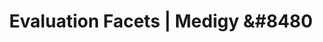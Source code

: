 ---
title: "Evaluation Facets | Medigy &#8480"
type: 'page'
sitemapExclude: true
displayinlist: false
metaTitle: "Evaluation Facets | Medigy &#8480"
metaDesc: "Evaluation Facets"
ogUrl: "/evaluation-facets/"
ogImage: "/images/home-graphic-1.png"
breadcrumbs:
- Home
- Evaluation Facets
breadcrumbLinks:
- "/"
---